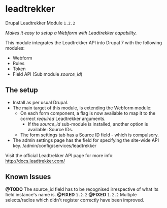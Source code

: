 # leadtrekker
Drupal Leadtrekker Module `1.2.2`

_Makes it easy to setup a Webform with Leadtrekker capability._

This module integrates the Leadtrekker API into Drupal 7 with the following modules:
* Webform
* Rules
* Token
* Field API (Sub module _source_id_)

## The setup
* Install as per usual Drupal.
* The main target of this module, is extending the Webform module:
  * On each form component, a flag is now available to map it to the correct _required_ Leadtrekker arguments.
    * If the _source_id_ sub-module is installed, another option is available: Source IDs.
  * The form settings tab has a Source ID field - which is compulsory.
* The admin settings page has the field for specifying the site-wide API key. /admin/config/services/leadtrekker

Visit the official Leadtrekker API page for more info: http://docs.leadtrekker.com/

## Known Issues

**@TODO** The source_id field has to be recognised irrespective of what its field instance's name is. **@FIXED** `1.2.2`
**@FIXED** `1.2.2` Multiple selects/radios which didn't register correctly have been improved.
